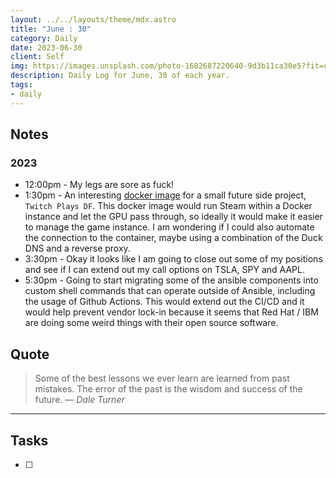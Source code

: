 ```yaml
---
layout: ../../layouts/theme/mdx.astro
title: "June : 30"
category: Daily
date: 2023-06-30
client: Self
img: https://images.unsplash.com/photo-1682687220640-9d3b11ca30e5?fit=crop&q=85&w=1400&h=700
description: Daily Log for June, 30 of each year.
tags:
- daily
---
```


## Notes
### 2023
- 12:00pm - My legs are sore as fuck!
- 1:30pm - An interesting [docker image](https://github.com/Steam-Headless/docker-steam-headless/tree/master) for a small future side project, `Twitch Plays DF`. This docker image would run Steam within a Docker instance and let the GPU pass through, so ideally it would make it easier to manage the game instance. I am wondering if I could also automate the connection to the container, maybe using a combination of the Duck DNS and a reverse proxy.
- 3:30pm - Okay it looks like I am going to close out some of my positions and see if I can extend out my call options on TSLA, SPY and AAPL. 
- 5:30pm - Going to start migrating some of the ansible components into custom shell commands that can operate outside of Ansible, including the usage of Github Actions. This would extend out the CI/CD and it would help prevent vendor lock-in because it seems that Red Hat / IBM are doing some weird things with their open source software. 

## Quote

> Some of the best lessons we ever learn are learned from past mistakes. The error of the past is the wisdom and success of the future.
> — <cite>Dale Turner</cite>

---

## Tasks

- [ ]
